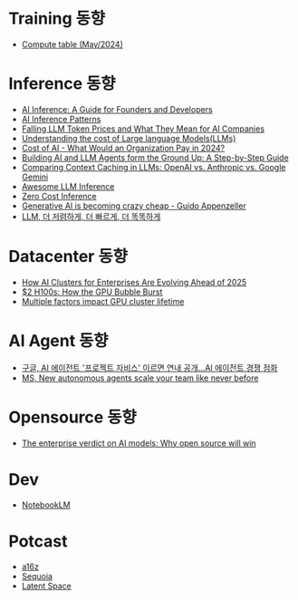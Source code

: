 # Training 동향
* [Compute table (May/2024)](https://www.reddit.com/r/mlscaling/comments/1g631s2/compute_table_may2024/?share_id=QAAhrG9x8LL8hXQUX82DP&utm_content=1&utm_medium=ios_app&utm_name=ioscss&utm_source=share&utm_term=1)


# Inference 동향 

* [AI Inference: A Guide for Founders and Developers](https://www.heavybit.com/library/article/ai-inference)
* [AI Inference Patterns](https://f5.com/company/blog/ai-inference-patterns)
* [Falling LLM Token Prices and What They Mean for AI Companies]()
* [Understanding the cost of Large language Models(LLMs)]()
* [Cost of AI - What Would an Organization Pay in 2024?]()
* [Building AI and LLM Agents form the Ground Up: A Step-by-Step Guide]()
* [Comparing Context Caching in LLMs: OpenAI vs. Anthropic vs. Google Gemini]()
* [Awesome LLM Inference]()
* [Zero Cost Inference](https://kojo.blog/zero-cost-inference)
* [Generative AI is becoming crazy cheap - Guido Appenzeller]()
* [LLM, 더 저렴하게, 더 빠르게, 더 똑똑하게](https://tech.kakao.com/posts/633)

# Datacenter 동향

* [How AI Clusters for Enterprises Are Evolving Ahead of 2025]()
* [$2 H100s: How the GPU Bubble Burst](https://www.latent.space/p/gpu-bubble)
* [Multiple factors impact GPU cluster lifetime](https://x.com/surmenok/status/1849547183508553908)

# AI Agent 동향

* [구글, AI 에이전트 '프로젝트 자비스' 이르면 연내 공개…AI 에이전트 경쟁 점화](https://www.etnews.com/20241027000032)
* [MS, New autonomous agents scale your team like never before](https://blogs.microsoft.com/blog/2024/10/21/new-autonomous-agents-scale-your-team-like-never-before/) 

# Opensource 동향
* [The enterprise verdict on AI models: Why open source will win](https://venturebeat.com/ai/the-enterprise-verdict-on-ai-models-why-open-source-will-win/)

# Dev

* [NotebookLM](https://notebooklm.google/)

# Potcast

* [a16z](https://www.youtube.com/@a16z)
* [Sequoia](https://www.sequoiacap.com/stories/?_story-category=podcast)
* [Latent Space](https://www.latent.space/podcast)
